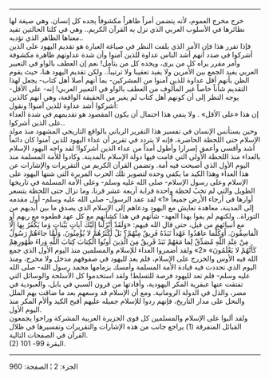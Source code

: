------------------------------------------------------------------------

خرج مخرج العموم، لأنه يتضمن أمراً ظاهراً مكشوفاً يجده كل إنسان. وهي صيغة
لها نظائرها في الأسلوب العربي الذي نزل به القرآن الكريم.. وهي في كلتا
الحالتين تفيد معناها الظاهر الذي تؤديه..  
فإذا تقرر هذا فإن الأمر الذي يلفت النظر في صياغة العبارة هو تقديم اليهود
على الذين أشركوا في صدد أنهم أشد الناس عداوة للذين آمنوا وأن شدة عداوتهم
ظاهرة مكشوفة وأمر مقرر يراه كل من يرى، ويجده كل من يتأمل! نعم إن العطف
بالواو في التعبير العربي يفيد الجمع بين الأمرين ولا يفيد تعقيبا ولا
ترتيباً.. ولكن تقديم اليهود هنا، حيث يقوم الظن بأنهم أقل عداوة للذين
آمنوا من المشركين- بما أنهم أصلا أهل كتاب- يجعل لهذا التقديم شأناً خاصاً
غير المألوف من العطف بالواو في التعبير العربي! إنه- على الأقل- يوجه
النظر إلى أن كونهم أهل كتاب لم يغير من الحقيقة الواقعة، وهي أنهم كالذين
أشركوا أشد عداوة للذين آمنوا! ونقول:  
إن هذا «على الأقل» . ولا ينفي هذا احتمال أن يكون المقصود هو تقديمهم في
شدة العداء على الذين أشركوا..  
وحين يستأنس الإنسان في تفسير هذا التقرير الرباني بالواقع التاريخي
المشهود منذ مولد الإسلام حتى اللحظة الحاضرة، فإنه لا يتردد في تقرير أن
عداء اليهود للذين آمنوا كان دائماً أشد وأقسى وأعمق إصرارا وأطول أمداً من
عداء الذين أشركوا! لقد واجه اليهود الإسلام بالعداء منذ اللحظة الأولى
التي قامت فيها دولة الإسلام بالمدينة. وكادوا للأمة المسلمة منذ اليوم
الأول الذي أصبحت فيه أمة. وتضمن القرآن الكريم من التقريرات والإشارات عن
هذا العداء وهذا الكيد ما يكفي وحده لتصوير تلك الحرب المريرة التي شنها
اليهود على الإسلام وعلى رسول الإسلام- صلى الله عليه وسلم- وعلى الأمة
المسلمة في تاريخها الطويل والتي لم تخبُ لحظة واحدة قرابة أربعة عشر قرنا،
وما تزال حتى اللحظة يتسعر أوارها في أرجاء الأرض جميعاً «1» لقد عقد
الرسول- صلى الله عليه وسلم- أول مقدمه إلى المدينة، معاهدة تعايش مع
اليهود ودعاهم إلى الإسلام الذي يصدق ما بين أيديهم من التوراة.. ولكنهم لم
يفوا بهذا العهد- شأنهم في هذا كشأنهم مع كل عهد قطعوه مع ربهم أو مع
أنبيائهم من قبل، حتى قال الله فيهم: «وَلَقَدْ أَنْزَلْنا إِلَيْكَ آياتٍ بَيِّناتٍ وَما
يَكْفُرُ بِها إِلَّا الْفاسِقُونَ. أَوَكُلَّما عاهَدُوا عَهْداً نَبَذَهُ فَرِيقٌ مِنْهُمْ؟ بَلْ أَكْثَرُهُمْ لا
يُؤْمِنُونَ. وَلَمَّا جاءَهُمْ رَسُولٌ مِنْ عِنْدِ اللَّهِ مُصَدِّقٌ لِما مَعَهُمْ نَبَذَ فَرِيقٌ مِنَ الَّذِينَ
أُوتُوا الْكِتابَ كِتابَ اللَّهِ وَراءَ ظُهُورِهِمْ كَأَنَّهُمْ لا يَعْلَمُونَ» «2» ولقد أضمروا
العداء للإسلام والمسلمين منذ اليوم الأول الذي جمع الله فيه الأوس والخزرج
على الإسلام، فلم يعد لليهود في صفوفهم مدخل ولا مخرج، ومنذ اليوم الذي
تحددت فيه قيادة الأمة المسلمة وأمسك بزمامها محمد رسول الله- صلى الله
عليه وسلم- فلم تعد لليهود فرصة للتسلط! ولقد استخدموا كل الأسلحة والوسائل
التي تفتقت عنها عبقرية المكر اليهودية، وأفادتها من قرون السبي في بابل،
والعبودية في مصر، والذل في الدولة الرومانية. ومع أن الإسلام قد وسعهم بعد
ما ضاقت بهم الملل والنحل على مدار التاريخ، فإنهم ردوا للإسلام جميله
عليهم أقبح الكيد وألأم المكر منذ اليوم الأول.  
ولقد ألبوا على الإسلام والمسلمين كل قوى الجزيرة العربية المشركة وراحوا
يجمعون القبائل المتفرقة (1) يراجع جانب من هذه الإشارات والتقريرات
وتفسيرها في ظلال القرآن في الصفحات التالية.  
(2) البقرة 99- 101.

------------------------------------------------------------------------

الجزء: 2 ¦ الصفحة: 960
